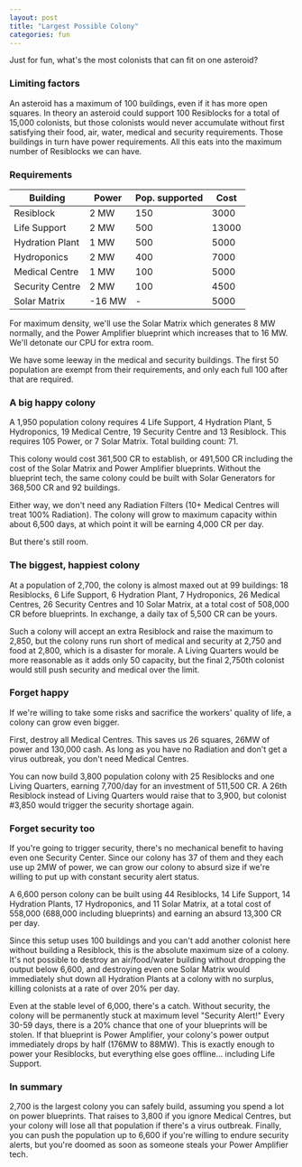```yaml
---
layout: post
title: "Largest Possible Colony"
categories: fun
---
```


Just for fun, what's the most colonists that can fit on one asteroid?

### Limiting factors
An asteroid has a maximum of 100 buildings, even if it has more open squares.
In theory an asteroid could support 100 Resiblocks for a total of 15,000 colonists,
but those colonists would never accumulate without first satisfying their
food, air, water, medical and security requirements. Those buildings in turn have
power requirements. All this eats into the maximum number of Resiblocks we can have.

### Requirements

| Building        | Power  | Pop. supported | Cost  |
|-----------------|--------|----------------|-------|
| Resiblock       |   2 MW |            150 |  3000 |
| Life Support    |   2 MW |            500 | 13000 |
| Hydration Plant |   1 MW |            500 |  5000 |
| Hydroponics     |   2 MW |            400 |  7000 |
| Medical Centre  |   1 MW |            100 |  5000 |
| Security Centre |   2 MW |            100 |  4500 |
| Solar Matrix    | -16 MW |            -   |  5000 |

For maximum density, we'll use the Solar Matrix which generates 8 MW normally,
and the Power Amplifier blueprint which increases that to 16 MW. We'll detonate
our CPU for extra room.

We have some leeway in the medical and security buildings. The first 50 population
are exempt from their requirements, and only each full 100 after that are
required.

### A big happy colony
A 1,950 population colony requires 4 Life Support, 4 Hydration Plant,
5 Hydroponics, 19 Medical Centre, 19 Security Centre and 13 Resiblock. This
requires 105 Power, or 7 Solar Matrix. Total building count: 71.

This colony would cost 361,500 CR to establish, or 491,500 CR including the cost
of the Solar Matrix and Power Amplifier blueprints.
Without the blueprint tech, the same colony could be built with Solar Generators
for 368,500 CR and 92 buildings.

Either way, we don't need any Radiation Filters (10+ Medical Centres will treat
100% Radiation). The colony will grow to maximum capacity within about 6,500 days,
at which point it will be earning 4,000 CR per day.

But there's still room.

### The biggest, happiest colony
At a population of 2,700, the colony is almost maxed out at 99 buildings:
18 Resiblocks, 6 Life Support, 6 Hydration Plant, 7 Hydroponics,
26 Medical Centres, 26 Security Centres and 10 Solar Matrix, at a total
cost of 508,000 CR before blueprints. In exchange, a daily tax of
5,500 CR can be yours.

Such a colony will accept an extra Resiblock and raise the maximum to 2,850,
but the colony runs run short of medical and security at 2,750 and food at
2,800, which is a disaster for morale. A Living Quarters would be more
reasonable as it adds only 50 capacity, but the final 2,750th colonist would
still push security and medical over the limit.

### Forget happy
If we're willing to take some risks and sacrifice the workers' quality of
life, a colony can grow even bigger.

First, destroy all Medical Centres. This saves us 26 squares, 26MW of power
and 130,000 cash. As long as you have no Radiation and don't get a virus
outbreak, you don't need Medical Centres.

You can now build 3,800 population colony with 25 Resiblocks and one
Living Quarters, earning 7,700/day for an investment of 511,500 CR.
A 26th Resiblock instead of Living Quarters would raise that to 3,900,
but colonist #3,850 would trigger the security shortage again.

### Forget security too
If you're going to trigger security, there's no mechanical benefit to
having even one Security Center. Since our colony has 37 of them and
they each use up 2MW of power, we can grow our colony to absurd size
if we're willing to put up with constant security alert status.

A 6,600 person colony can be built using 44 Resiblocks, 14 Life Support,
14 Hydration Plants, 17 Hydroponics, and 11 Solar Matrix, at a total
cost of 558,000 (688,000 including blueprints) and earning an absurd
13,300 CR per day.

Since this setup uses 100 buildings and you can't add another colonist
here without building a Resiblock, this is the absolute maximum size of
a colony. It's not possible to destroy an air/food/water building without
dropping the output below 6,600, and destroying even one Solar Matrix
would immediately shut down all Hydration Plants at a colony with no surplus,
killing colonists at a rate of over 20% per day.

Even at the stable level of 6,000, there's a catch. Without security, the
colony will be permanently stuck at maximum level "Security Alert!"
Every 30-59 days, there is a 20% chance that one of your blueprints will
be stolen. If that blueprint is Power Amplifier, your colony's power output
immediately drops by half (176MW to 88MW). This is exactly enough to power
your Resiblocks, but everything else goes offline... including Life Support.

### In summary
2,700 is the largest colony you can safely build, assuming you spend a lot
on power blueprints. That raises to 3,800 if you ignore Medical Centres,
but your colony will lose all that population if there's a virus outbreak.
Finally, you can push the population up to 6,600 if you're willing to
endure security alerts, but you're doomed as soon as someone steals your
Power Amplifier tech.
